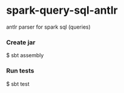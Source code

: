 # spark-query-sql-antlr
antlr parser for spark sql (queries)

### Create jar
$ sbt assembly

### Run tests
$ sbt test